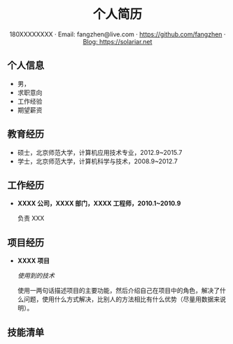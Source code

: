  <center>
     <h1>个人简历</h1>
     <div>
         <span>
         180XXXXXXXX
         </span>
         ·
         <span>
         Email: fangzhen@live.com
         </span>
         ·
         <span>
             <a href=https://github.com/fangzhen>https://github.com/fangzhen</a>
         </span>
         ·
         <span>
             <a href="https://solariar.net">Blog: https://solariar.net</a>
         </span>
     </div>
 </center>

 ## 个人信息

 - 男，
 - 求职意向
 - 工作经验
 - 期望薪资

##  教育经历

- 硕士，北京师范大学，计算机应用技术专业，2012.9~2015.7
- 学士，北京师范大学，计算机科学与技术，2008.9~2012.7

##  工作经历

- **XXXX 公司，XXXX 部门，XXXX 工程师，2010.1~2010.9**

   负责 XXX

##  项目经历

- **XXXX 项目**

  *使用到的技术*

  使用一两句话描述项目的主要功能，然后介绍自己在项目中的角色，解决了什么问题，使用什么方式解决，比别人的方法相比有什么优势（尽量用数据来说明）。

##  技能清单
